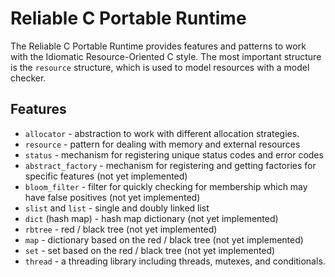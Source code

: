 Reliable C Portable Runtime
===========================

The Reliable C Portable Runtime provides features and patterns to work with the
Idiomatic Resource-Oriented C style.  The most important structure is the
`resource` structure, which is used to model resources with a model checker.

Features
--------

* `allocator` - abstraction to work with different allocation strategies.
* `resource` - pattern for dealing with memory and external resources
* `status` - mechanism for registering unique status codes and error codes
* `abstract_factory` - mechanism for registering and getting factories for
  specific features (not yet implemented)
* `bloom_filter` - filter for quickly checking for membership which may have
  false positives (not yet implemented)
* `slist` and `list` - single and doubly linked list
* `dict` (hash map) - hash map dictionary (not yet implemented)
* `rbtree` - red / black tree (not yet implemented)
* `map` - dictionary based on the red / black tree (not yet implemented)
* `set` - set based on the red / black tree (not yet implemented)
* `thread` - a threading library including threads, mutexes, and conditionals.
